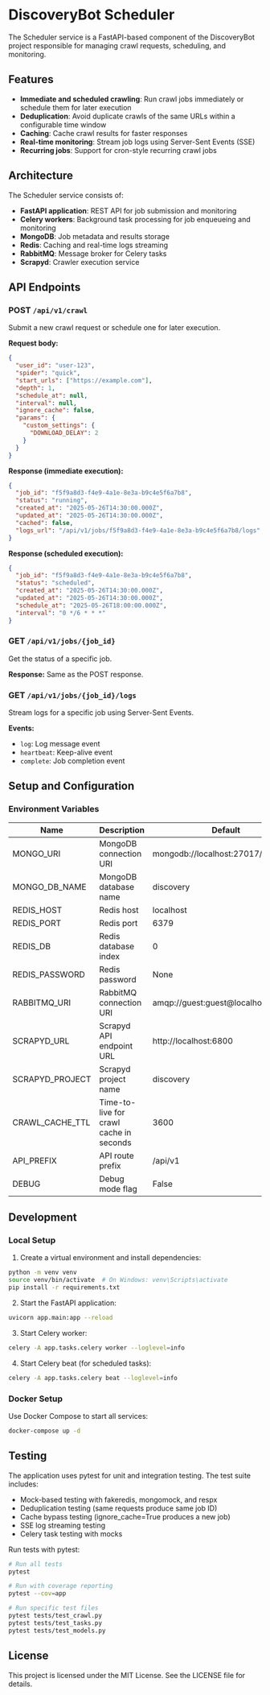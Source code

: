 # DiscoveryBot Scheduler

The Scheduler service is a FastAPI-based component of the DiscoveryBot project responsible for managing crawl requests, scheduling, and monitoring.

## Features

- **Immediate and scheduled crawling**: Run crawl jobs immediately or schedule them for later execution
- **Deduplication**: Avoid duplicate crawls of the same URLs within a configurable time window
- **Caching**: Cache crawl results for faster responses
- **Real-time monitoring**: Stream job logs using Server-Sent Events (SSE)
- **Recurring jobs**: Support for cron-style recurring crawl jobs

## Architecture

The Scheduler service consists of:

- **FastAPI application**: REST API for job submission and monitoring
- **Celery workers**: Background task processing for job enqueueing and monitoring
- **MongoDB**: Job metadata and results storage
- **Redis**: Caching and real-time logs streaming
- **RabbitMQ**: Message broker for Celery tasks
- **Scrapyd**: Crawler execution service

## API Endpoints

### POST `/api/v1/crawl`

Submit a new crawl request or schedule one for later execution.

**Request body:**
```json
{
  "user_id": "user-123",
  "spider": "quick",
  "start_urls": ["https://example.com"],
  "depth": 1,
  "schedule_at": null,
  "interval": null,
  "ignore_cache": false,
  "params": {
    "custom_settings": {
      "DOWNLOAD_DELAY": 2
    }
  }
}
```

**Response (immediate execution):**
```json
{
  "job_id": "f5f9a8d3-f4e9-4a1e-8e3a-b9c4e5f6a7b8",
  "status": "running",
  "created_at": "2025-05-26T14:30:00.000Z",
  "updated_at": "2025-05-26T14:30:00.000Z",
  "cached": false,
  "logs_url": "/api/v1/jobs/f5f9a8d3-f4e9-4a1e-8e3a-b9c4e5f6a7b8/logs"
}
```

**Response (scheduled execution):**
```json
{
  "job_id": "f5f9a8d3-f4e9-4a1e-8e3a-b9c4e5f6a7b8",
  "status": "scheduled",
  "created_at": "2025-05-26T14:30:00.000Z",
  "updated_at": "2025-05-26T14:30:00.000Z",
  "schedule_at": "2025-05-26T18:00:00.000Z",
  "interval": "0 */6 * * *"
}
```

### GET `/api/v1/jobs/{job_id}`

Get the status of a specific job.

**Response:**
Same as the POST response.

### GET `/api/v1/jobs/{job_id}/logs`

Stream logs for a specific job using Server-Sent Events.

**Events:**
- `log`: Log message event
- `heartbeat`: Keep-alive event
- `complete`: Job completion event

## Setup and Configuration

### Environment Variables

| Name | Description | Default |
|------|-------------|---------|
| MONGO_URI | MongoDB connection URI | mongodb://localhost:27017/discovery |
| MONGO_DB_NAME | MongoDB database name | discovery |
| REDIS_HOST | Redis host | localhost |
| REDIS_PORT | Redis port | 6379 |
| REDIS_DB | Redis database index | 0 |
| REDIS_PASSWORD | Redis password | None |
| RABBITMQ_URI | RabbitMQ connection URI | amqp://guest:guest@localhost:5672// |
| SCRAPYD_URL | Scrapyd API endpoint URL | http://localhost:6800 |
| SCRAPYD_PROJECT | Scrapyd project name | discovery |
| CRAWL_CACHE_TTL | Time-to-live for crawl cache in seconds | 3600 |
| API_PREFIX | API route prefix | /api/v1 |
| DEBUG | Debug mode flag | False |

## Development

### Local Setup

1. Create a virtual environment and install dependencies:

```bash
python -m venv venv
source venv/bin/activate  # On Windows: venv\Scripts\activate
pip install -r requirements.txt
```

2. Start the FastAPI application:

```bash
uvicorn app.main:app --reload
```

3. Start Celery worker:

```bash
celery -A app.tasks.celery worker --loglevel=info
```

4. Start Celery beat (for scheduled tasks):

```bash
celery -A app.tasks.celery beat --loglevel=info
```

### Docker Setup

Use Docker Compose to start all services:

```bash
docker-compose up -d
```

## Testing

The application uses pytest for unit and integration testing. The test suite includes:

- Mock-based testing with fakeredis, mongomock, and respx
- Deduplication testing (same requests produce same job ID)
- Cache bypass testing (ignore_cache=True produces a new job)
- SSE log streaming testing
- Celery task testing with mocks

Run tests with pytest:

```bash
# Run all tests
pytest

# Run with coverage reporting
pytest --cov=app

# Run specific test files
pytest tests/test_crawl.py
pytest tests/test_tasks.py
pytest tests/test_models.py
```

## License

This project is licensed under the MIT License. See the LICENSE file for details.

